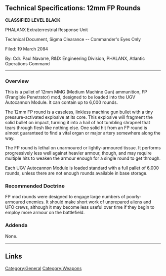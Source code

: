 ## Technical Specifications: 12mm FP Rounds

**CLASSIFIED LEVEL BLACK**

PHALANX Extraterrestrial Response Unit

Technical Document, Sigma Clearance -- Commander's Eyes Only

Filed: 19 March 2084

By: Cdr. Paul Navarre, R&D: Engineering Division, PHALANX, Atlantic
Operations Command

------------------------------------------------------------------------

### Overview

This is a pallet of 12mm MMG (Medium Machine Gun) ammunition, FP
(Frangible Penetrator) mod, designed to be loaded into the UGV
Autocannon Module. It can contain up to 6,000 rounds.

The 12mm FP round is a caseless, linkless machine gun bullet with a tiny
pressure-activated explosive at its core. This explosive will fragment
the solid bullet on impact, turning it into a hail of hot tumbling
shrapnel that tears through flesh like nothing else. One solid hit from
an FP round is almost guaranteed to find a vital organ or major artery
somewhere along the way.

The FP round is lethal on unarmoured or lightly-armoured tissue. It
performs progressively less well against heavier armour, though, and may
require multiple hits to weaken the armour enough for a single round to
get through.

Each UGV Autocannon Module is loaded standard with a full pallet of
6,000 rounds, unless there are not enough rounds available in base
storage.

### Recommended Doctrine

FP mod rounds were designed to engage large numbers of poorly-armoured
enemies. It should make short work of unprepared aliens and UFO crews,
although it may become less useful over time if they begin to employ
more armour on the battlefield.

### Addenda

None.

------------------------------------------------------------------------

## Links

[Category:General](Category:General "wikilink")
[Category:Weapons](Category:Weapons "wikilink")